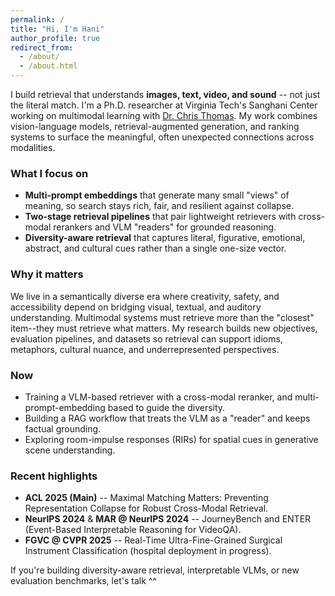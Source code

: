 ```yaml
---
permalink: /
title: "Hi, I'm Hani"
author_profile: true
redirect_from: 
  - /about/
  - /about.html
---
```

I build retrieval that understands **images, text, video, and sound** -- not just the literal match. I'm a Ph.D. researcher at Virginia Tech's Sanghani Center working on multimodal learning with [Dr. Chris Thomas](https://people.cs.vt.edu/chris/). My work combines vision-language models, retrieval-augmented generation, and ranking systems to surface the meaningful, often unexpected connections across modalities.

### What I focus on
- **Multi-prompt embeddings** that generate many small "views" of meaning, so search stays rich, fair, and resilient against collapse.  
- **Two-stage retrieval pipelines** that pair lightweight retrievers with cross-modal rerankers and VLM "readers" for grounded reasoning.  
- **Diversity-aware retrieval** that captures literal, figurative, emotional, abstract, and cultural cues rather than a single one-size vector.

### Why it matters
We live in a semantically diverse era where creativity, safety, and accessibility depend on bridging visual, textual, and auditory understanding. Multimodal systems must retrieve more than the "closest" item--they must retrieve what matters. My research builds new objectives, evaluation pipelines, and datasets so retrieval can support idioms, metaphors, cultural nuance, and underrepresented perspectives.

### Now
- Training a VLM-based retriever with a cross-modal reranker, and multi-prompt-embedding based to guide the diversity.   
- Building a RAG workflow that treats the VLM as a "reader" and keeps factual grounding.  
- Exploring room-impulse responses (RIRs) for spatial cues in generative scene understanding.

### Recent highlights
- **ACL 2025 (Main)** -- Maximal Matching Matters: Preventing Representation Collapse for Robust Cross-Modal Retrieval.  
- **NeurIPS 2024** & **MAR @ NeurIPS 2024** -- JourneyBench and ENTER (Event-Based Interpretable Reasoning for VideoQA).  
- **FGVC @ CVPR 2025** -- Real-Time Ultra-Fine-Grained Surgical Instrument Classification (hospital deployment in progress).

If you're building diversity-aware retrieval, interpretable VLMs, or new evaluation benchmarks, let's talk ^^ 